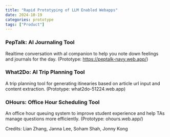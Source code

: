 ```yaml
---
title: "Rapid Prototyping of LLM Enabled Webapps"
date: 2024-10-19
categories: prototype
tags: ["Product"]
---
```


### PepTalk: AI Journaling Tool
Realtime conversation with aI companion to help you note down feelings and journals for the day. 
(Prototype: https://peptalk-navy.web.app/)

### What2Do: AI Trip Planning Tool
A trip planning tool for generating itinearies based on article url input and content extraction. 
(Prototype: what2do-51224.web.app)

### OHours: Office Hour Scheduling Tool
An office hour queuing system to improve student experience and help TAs manage questions more efficiently.
(Prototype: ohours.web.app/)

Credits: Lian Zhang, Janna Lee, Soham Shah, Jonny Kong
